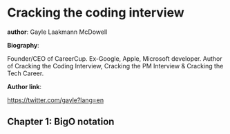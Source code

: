 Cracking the coding interview
===

**author**: Gayle Laakmann McDowell

**Biography**:

Founder/CEO of CareerCup. Ex-Google, Apple, Microsoft developer. Author of Cracking the Coding Interview, Cracking the PM Interview & Cracking the Tech Career.

**Author link**:

https://twitter.com/gayle?lang=en

Chapter 1: BigO notation
---